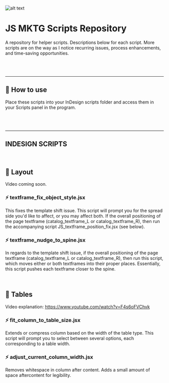 <br><br><br>

![alt text]([[https://victorpared.es/wp-content/uploads/2023/11/github_bg.png]()](https://victorpared.es/wp-content/uploads/2023/11/github_bg_blue.png))
# JS MKTG Scripts Repository

A repository for helper scripts. Descriptions below for each script. More scripts are on the way as I notice recurring issues, process enhancements, and time-saving opportunities.
<br><br><br><br>

<hr>

## 📍 How to use
Place these scripts into your InDesign scripts folder and access them in your Scripts panel in the program.
<br><br><br><br>

<hr>

## INDESIGN SCRIPTS
<br>

## 📁 Layout
Video coming soon.

### ⚡️ textframe_fix_object_style.jsx
This fixes the template shift issue. This script will prompt you for the spread side you'd like to affect, or you may affect both. If the overall positioning of the page textframe (catalog_textframe_L or catalog_textframe_R), then run the accompanying script JS_textframe_position_fix.jsx (see below).

### ⚡️ textframe_nudge_to_spine.jsx
In regards to the template shift issue, if the overall positioning of the page textframe (catalog_textframe_L or catalog_textframe_R), then run this script, which moves either or both textframes into their proper places. Essentially, this script pushes each textframe closer to the spine.

<br>

## 📁 Tables
Video explanation: https://www.youtube.com/watch?v=F4s6oFVChvk

### ⚡️ fit_column_to_table_size.jsx
Extends or compress column based on the width of the table type. This script will prompt you to select between several options, each corresponding to a table width. 

### ⚡️ adjust_current_column_width.jsx
Removes whitespace in column after content. Adds a small amount of space aftercontent for legibility.


<br><br><br><br>

